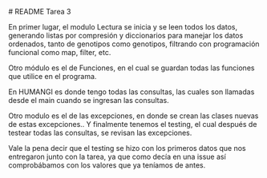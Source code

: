 # README Tarea 3 

En primer lugar, el modulo Lectura se inicia y se leen todos los datos, generando listas por compresión y diccionarios para manejar los datos ordenados, tanto de genotipos como genotipos, filtrando con programación funcional como map, filter, etc.

Otro módulo es el de Funciones, en el cual se guardan todas las funciones que utilice en el programa.

En HUMANGI es donde tengo todas las consultas, las cuales son llamadas desde el main cuando se ingresan las consultas.

Otro modulo es el de las excepciones, en donde se crean las clases nuevas de estas excepciones.. Y finalmente tenemos el testing, el cual después de testear todas las consultas, se revisan las excepciones.

Vale la pena decir que el testing se hizo con los primeros datos que nos entregaron junto con la tarea, ya que como decía en una issue así comprobábamos con los valores que ya teníamos de antes.